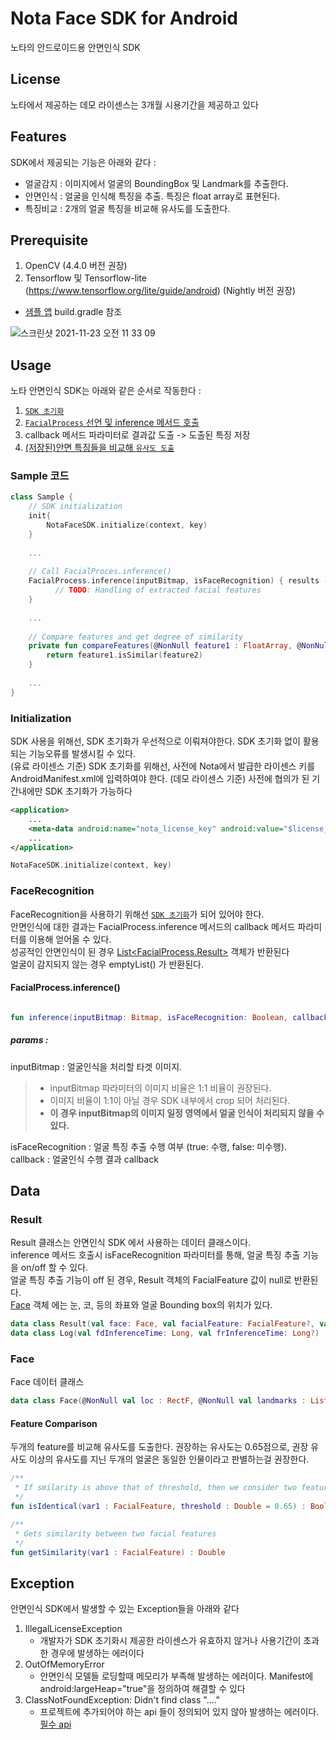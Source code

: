 # Nota Face SDK for Android
노타의 안드로이드용 안면인식 SDK

## License
노타에서 제공하는 데모 라이센스는 3개월 시용기간을 제공하고 있다  

  
## Features
SDK에서 제공되는 기능은 아래와 같다 :
* 얼굴감지 : 이미지에서 얼굴의 BoundingBox 및 Landmark를 추출한다.
* 안면인식 : 얼굴을 인식해 특징을 추출. 특징은 float array로 표현된다.
* 특징비교 : 2개의 얼굴 특징을 비교해 유사도를 도출한다.


## Prerequisite
1. OpenCV (4.4.0 버전 권장)
2. Tensorflow 및 Tensorflow-lite (https://www.tensorflow.org/lite/guide/android) (Nightly 버전 권장) 

- [샘플 앱](https://github.com/nota-github/Nota_FaceSDK_Sample_Android/tree/main/facesdksample) build.gradle 참조

![스크린샷 2021-11-23 오전 11 33 09](https://user-images.githubusercontent.com/75300554/142963202-2e5560c2-0b1b-4cca-8c16-ccbf8013f9d1.png)
    
## Usage
노타 안면인식 SDK는 아래와 같은 순서로 작동한다 : 
1. [`SDK 초기화`](#initialization)
2. [`FacialProcess` 선언 및 inference 메서드 호출](#FacialProcess)
3. callback 메서드 파라미터로 결과값 도출 -> 도출된 특징 저장
4. [(저장된)안면 특징들을 비교해 `유사도 도출`](#featurecomparison)
  
   
     
### Sample 코드
```kotlin
class Sample {
    // SDK initialization
    init{
        NotaFaceSDK.initialize(context, key)
    } 
    
    ...
    
    // Call FacialProces.inference()
    FacialProcess.inference(inputBitmap, isFaceRecognition) { results ->
          // TODO: Handling of extracted facial features
    }
    
    ...
    
    // Compare features and get degree of similarity
    private fun compareFeatures(@NonNull feature1 : FloatArray, @NonNull feature2 : FloatArray) : Double {
        return feature1.isSimilar(feature2)
    }
    
    ...
}

```
  
### Initialization
SDK 사용을 위해선, SDK 초기화가 우선적으로 이뤄져야한다. SDK 초기화 없이 활용되는 기능오류를 발생시킬 수 있다.  
(유료 라이센스 기준) SDK 초기화를 위해선, 사전에 Nota에서 발급한 라이센스 키를 AndroidManifest.xml에 입력하여야 한다.
(데모 라이센스 기준) 사전에 협의가 된 기간내에만 SDK 초기화가 가능하다

```xml
<application>
    ...
    <meta-data android:name="nota_license_key" android:value="$license_key"/>
    ...
</application>
```

```kotlin
NotaFaceSDK.initialize(context, key)
```
  
### FaceRecognition
FaceRecognition을 사용하기 위해선 [`SDK 초기화`](#initialization)가 되어 있어야 한다.  
안면인식에 대한 결과는 FacialProcess.inference 메서드의 callback 메서드 파라미터를 이용해 얻어올 수 있다.  
성공적인 안면인식이 된 경우 [List<FacialProcess.Result>](#Result) 객체가 반환된다  
얼굴이 감지되지 않는 경우 emptyList() 가 반환된다.  
  
  
#### FacialProcess.inference()

```kotlin

fun inference(inputBitmap: Bitmap, isFaceRecognition: Boolean, callback:(result: List<Result>)->Unit)

```
  
##### params :
inputBitmap : 얼굴인식을 처리할 타겟 이미지.  
> - inputBitmap 파라미터의 이미지 비율은 1:1 비율이 권장된다.
> - 이미지 비율이 1:1이 아닐 경우 SDK 내부에서 crop 되어 처리된다.
> - **이 경우 inputBitmap의 이미지 일정 영역에서 얼굴 인식이 처리되지 않을 수 있다.**    

isFaceRecognition : 얼굴 특징 추출 수행 여부 (true: 수행, false: 미수행).  
callback : 얼굴인식 수행 결과 callback 


## Data
### Result
Result 클래스는 안면인식 SDK 에서 사용하는 데이터 클래스이다.  
inference 메서드 호출시 isFaceRecognition 파라미터를 통해, 얼굴 특징 추출 기능을 on/off 할 수 있다.  
얼굴 특징 추출 기능이 off 된 경우, Result 객체의 FacialFeature 값이 null로 반환된다.  
[Face](#face) 객체 에는 눈, 코, 등의 좌표와 얼굴 Bounding box의 위치가 있다.  
```kotlin
data class Result(val face: Face, val facialFeature: FacialFeature?, val detectedFaceBitmap: Bitmap, val log: Log)
data class Log(val fdInferenceTime: Long, val frInferenceTime: Long?)
```


### Face
Face 데이터 클래스
```kotlin
data class Face(@NonNull val loc : RectF, @NonNull val landmarks : List<PointF>)
```

#### Feature Comparison
두개의 feature를 비교해 유사도를 도출한다. 권장하는 유사도는 0.65점으로, 권장 유사도 이상의 유사도를 지닌 두개의 얼굴은 동일한 인물이라고 판별하는걸 권장한다.

```kotlin
/**
 * If smilarity is above that of threshold, then we consider two features to be identical
 */
fun isIdentical(var1 : FacialFeature, threshold : Double = 0.65) : Boolean

/**
 * Gets similarity between two facial features
 */
fun getSimilarity(var1 : FacialFeature) : Double

```

## Exception
안면인식 SDK에서 발생할 수 있는 Exception들을 아래와 같다  

1. IllegalLicenseException 
   - 개발자가 SDK 초기화시 제공한 라이센스가 유효하지 않거나 사용기간이 초과한 경우에 발생하는 에러이다
2. OutOfMemoryError
   - 안면인식 모델들 로딩할때 메모리가 부족해 발생하는 에러이다. Manifest에 android:largeHeap="true"을 정의하여 해결할 수 있다
3. ClassNotFoundException: Didn't find class "...."
   - 프로젝트에 추가되어야 하는 api 들이 정의되어 있지 않아 발생하는 에러이다. [필수 api](#Prerequisite)
